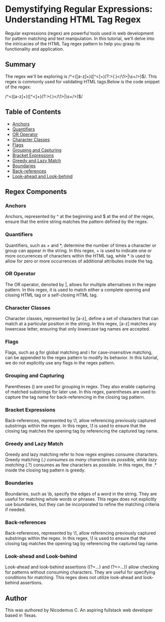 # Demystifying Regular Expressions: Understanding HTML Tag Regex

Regular expressions (regex) are powerful tools used in web development for pattern matching and text manipulation. In this tutorial, we'll delve into the intricacies of the HTML Tag regex pattern to help you grasp its functionality and application.

## Summary

The regex we'll be exploring is /^<([a-z]+)([^<]+)*(?:>(.*)<\/\1>|\s+\/>)$/. This regex is commonly used for validating HTML tags.Below is the code snippet of the regex:

/^<([a-z]+)([^<]+)*(?:>(.*)<\/\1>|\s+\/>)$/


## Table of Contents

- [Anchors](#anchors)
- [Quantifiers](#quantifiers)
- [OR Operator](#or-operator)
- [Character Classes](#character-classes)
- [Flags](#flags)
- [Grouping and Capturing](#grouping-and-capturing)
- [Bracket Expressions](#bracket-expressions)
- [Greedy and Lazy Match](#greedy-and-lazy-match)
- [Boundaries](#boundaries)
- [Back-references](#back-references)
- [Look-ahead and Look-behind](#look-ahead-and-look-behind)

## Regex Components

### Anchors
 
Anchors, represented by ^ at the beginning and $ at the end of the regex, ensure that the entire string matches the pattern defined by the regex.

### Quantifiers

Quantifiers, such as + and *, determine the number of times a character or group can appear in the string. In this regex, + is used to indicate one or more occurrences of characters within the HTML tag, while * is used to allow for zero or more occurrences of additional attributes inside the tag.

### OR Operator

The OR operator, denoted by |, allows for multiple alternatives in the regex pattern. In this regex, it is used to match either a complete opening and closing HTML tag or a self-closing HTML tag.

### Character Classes

Character classes, represented by [a-z], define a set of characters that can match at a particular position in the string. In this regex, [a-z] matches any lowercase letter, ensuring that only lowercase tag names are accepted.

### Flags

Flags, such as g for global matching and i for case-insensitive matching, can be appended to the regex pattern to modify its behavior. In this tutorial, we do not explicitly use any flags in the regex pattern.

### Grouping and Capturing

Parentheses () are used for grouping in regex. They also enable capturing of matched substrings for later use. In this regex, parentheses are used to capture the tag name for back-referencing in the closing tag pattern.

### Bracket Expressions

Back-references, represented by \1, allow referencing previously captured substrings within the regex. In this regex, \1 is used to ensure that the closing tag matches the opening tag by referencing the captured tag name.

### Greedy and Lazy Match

Greedy and lazy matching refer to how regex engines consume characters. Greedy matching (.*) consumes as many characters as possible, while lazy matching (.*?) consumes as few characters as possible. In this regex, the .* inside the closing tag pattern is greedy.

### Boundaries

Boundaries, such as \b, specify the edges of a word in the string. They are useful for matching whole words or phrases. This regex does not explicitly use boundaries, but they can be incorporated to refine the matching criteria if needed.

### Back-references

Back-references, represented by \1, allow referencing previously captured substrings within the regex. In this regex, \1 is used to ensure that the closing tag matches the opening tag by referencing the captured tag name.

### Look-ahead and Look-behind

Look-ahead and look-behind assertions ((?=...) and (?<=...)) allow checking for patterns without consuming characters. They are useful for specifying conditions for matching. This regex does not utilize look-ahead and look-behind assertions.

## Author

This was authored by Nicodemus C. An aspiring fullstack web developer based in Texas.
